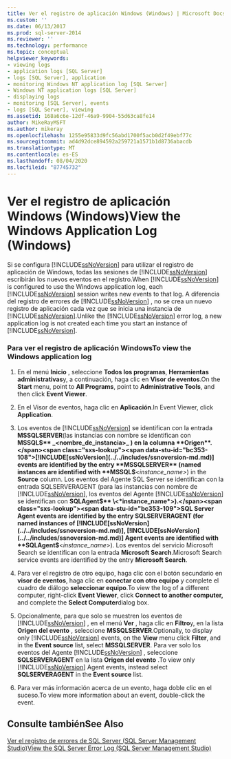 ```yaml
---
title: Ver el registro de aplicación Windows (Windows) | Microsoft Docs
ms.custom: ''
ms.date: 06/13/2017
ms.prod: sql-server-2014
ms.reviewer: ''
ms.technology: performance
ms.topic: conceptual
helpviewer_keywords:
- viewing logs
- application logs [SQL Server]
- logs [SQL Server], application
- monitoring Windows NT application log [SQL Server]
- Windows NT application logs [SQL Server]
- displaying logs
- monitoring [SQL Server], events
- logs [SQL Server], viewing
ms.assetid: 168a6c6e-12df-46a9-9904-55d63ca8fe14
author: MikeRayMSFT
ms.author: mikeray
ms.openlocfilehash: 1255e95833d9fc56abd1700f5acb0d2f49ebf77c
ms.sourcegitcommit: ad4d92dce894592a259721a1571b1d8736abacdb
ms.translationtype: MT
ms.contentlocale: es-ES
ms.lasthandoff: 08/04/2020
ms.locfileid: "87745732"
---
```

# <a name="view-the-windows-application-log-windows"></a><span data-ttu-id="bc353-102">Ver el registro de aplicación Windows (Windows)</span><span class="sxs-lookup"><span data-stu-id="bc353-102">View the Windows Application Log (Windows)</span></span>
  <span data-ttu-id="bc353-103">Si se configura [!INCLUDE[ssNoVersion](../../includes/ssnoversion-md.md)] para utilizar el registro de aplicación de Windows, todas las sesiones de [!INCLUDE[ssNoVersion](../../includes/ssnoversion-md.md)] escribirán los nuevos eventos en el registro.</span><span class="sxs-lookup"><span data-stu-id="bc353-103">When [!INCLUDE[ssNoVersion](../../includes/ssnoversion-md.md)] is configured to use the Windows application log, each [!INCLUDE[ssNoVersion](../../includes/ssnoversion-md.md)] session writes new events to that log.</span></span> <span data-ttu-id="bc353-104">A diferencia del registro de errores de [!INCLUDE[ssNoVersion](../../includes/ssnoversion-md.md)] , no se crea un nuevo registro de aplicación cada vez que se inicia una instancia de [!INCLUDE[ssNoVersion](../../includes/ssnoversion-md.md)].</span><span class="sxs-lookup"><span data-stu-id="bc353-104">Unlike the [!INCLUDE[ssNoVersion](../../includes/ssnoversion-md.md)] error log, a new application log is not created each time you start an instance of [!INCLUDE[ssNoVersion](../../includes/ssnoversion-md.md)].</span></span>  
  
### <a name="to-view-the-windows-application-log"></a><span data-ttu-id="bc353-105">Para ver el registro de aplicación Windows</span><span class="sxs-lookup"><span data-stu-id="bc353-105">To view the Windows application log</span></span>  
  
1.  <span data-ttu-id="bc353-106">En el menú **Inicio** , seleccione **Todos los programas**, **Herramientas administrativas**y, a continuación, haga clic en **Visor de eventos**.</span><span class="sxs-lookup"><span data-stu-id="bc353-106">On the **Start** menu, point to **All Programs**, point to **Administrative Tools**, and then click **Event Viewer**.</span></span>  
  
2.  <span data-ttu-id="bc353-107">En el Visor de eventos, haga clic en **Aplicación**.</span><span class="sxs-lookup"><span data-stu-id="bc353-107">In Event Viewer, click **Application**.</span></span>  
  
3.  <span data-ttu-id="bc353-108">Los eventos de [!INCLUDE[ssNoVersion](../../includes/ssnoversion-md.md)] se identifican con la entrada **MSSQLSERVER**(las instancias con nombre se identifican con **MSSQL$** _<nombre_de_instancia>_ ) en la columna **Origen**.</span><span class="sxs-lookup"><span data-stu-id="bc353-108">[!INCLUDE[ssNoVersion](../../includes/ssnoversion-md.md)] events are identified by the entry **MSSQLSERVER** (named instances are identified with **MSSQL$**_<instance_name>_) in the **Source** column.</span></span> <span data-ttu-id="bc353-109">Los eventos del Agente SQL Server se identifican con la entrada SQLSERVERAGENT (para las instancias con nombre de [!INCLUDE[ssNoVersion](../../includes/ssnoversion-md.md)], los eventos del Agente [!INCLUDE[ssNoVersion](../../includes/ssnoversion-md.md)] se identifican con **SQLAgent$** \<*instance_name*>).</span><span class="sxs-lookup"><span data-stu-id="bc353-109">SQL Server Agent events are identified by the entry SQLSERVERAGENT (for named instances of [!INCLUDE[ssNoVersion](../../includes/ssnoversion-md.md)], [!INCLUDE[ssNoVersion](../../includes/ssnoversion-md.md)] Agent events are identified with **SQLAgent$**\<*instance_name*>).</span></span> <span data-ttu-id="bc353-110">Los eventos del servicio Microsoft Search se identifican con la entrada **Microsoft Search**.</span><span class="sxs-lookup"><span data-stu-id="bc353-110">Microsoft Search service events are identified by the entry **Microsoft Search**.</span></span>  
  
4.  <span data-ttu-id="bc353-111">Para ver el registro de otro equipo, haga clic con el botón secundario en **visor de eventos**, haga clic en **conectar con otro equipo** y complete el cuadro de diálogo **seleccionar equipo**.</span><span class="sxs-lookup"><span data-stu-id="bc353-111">To view the log of a different computer, right-click **Event Viewer**, click **Connect to another computer,** and complete the **Select Computer**dialog box.</span></span>  
  
5.  <span data-ttu-id="bc353-112">Opcionalmente, para que solo se muestren los eventos de [!INCLUDE[ssNoVersion](../../includes/ssnoversion-md.md)] , en el menú **Ver** , haga clic en **Filtro**y, en la lista **Origen del evento** , seleccione **MSSQLSERVER**.</span><span class="sxs-lookup"><span data-stu-id="bc353-112">Optionally, to display only [!INCLUDE[ssNoVersion](../../includes/ssnoversion-md.md)] events, on the **View** menu click **Filter**, and in the **Event source** list, select **MSSQLSERVER**.</span></span> <span data-ttu-id="bc353-113">Para ver solo los eventos del Agente [!INCLUDE[ssNoVersion](../../includes/ssnoversion-md.md)] , seleccione **SQLSERVERAGENT** en la lista **Origen del evento** .</span><span class="sxs-lookup"><span data-stu-id="bc353-113">To view only [!INCLUDE[ssNoVersion](../../includes/ssnoversion-md.md)] Agent events, instead select **SQLSERVERAGENT** in the **Event source** list.</span></span>  
  
6.  <span data-ttu-id="bc353-114">Para ver más información acerca de un evento, haga doble clic en el suceso.</span><span class="sxs-lookup"><span data-stu-id="bc353-114">To view more information about an event, double-click the event.</span></span>  
  
## <a name="see-also"></a><span data-ttu-id="bc353-115">Consulte también</span><span class="sxs-lookup"><span data-stu-id="bc353-115">See Also</span></span>  
 [<span data-ttu-id="bc353-116">Ver el registro de errores de SQL Server &#40;SQL Server Management Studio&#41;</span><span class="sxs-lookup"><span data-stu-id="bc353-116">View the SQL Server Error Log &#40;SQL Server Management Studio&#41;</span></span>](../../ssms/sql-server-management-studio-ssms.md)  
  
  
